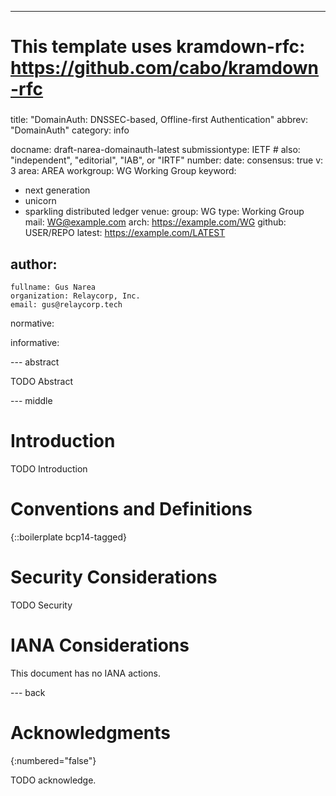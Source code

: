 ---
###
# This template uses kramdown-rfc: https://github.com/cabo/kramdown-rfc
###
title: "DomainAuth: DNSSEC-based, Offline-first Authentication"
abbrev: "DomainAuth"
category: info

docname: draft-narea-domainauth-latest
submissiontype: IETF  # also: "independent", "editorial", "IAB", or "IRTF"
number:
date:
consensus: true
v: 3
area: AREA
workgroup: WG Working Group
keyword:
 - next generation
 - unicorn
 - sparkling distributed ledger
venue:
  group: WG
  type: Working Group
  mail: WG@example.com
  arch: https://example.com/WG
  github: USER/REPO
  latest: https://example.com/LATEST

author:
 -
    fullname: Gus Narea
    organization: Relaycorp, Inc.
    email: gus@relaycorp.tech

normative:

informative:


--- abstract

TODO Abstract


--- middle

# Introduction

TODO Introduction


# Conventions and Definitions

{::boilerplate bcp14-tagged}


# Security Considerations

TODO Security


# IANA Considerations

This document has no IANA actions.


--- back

# Acknowledgments
{:numbered="false"}

TODO acknowledge.
